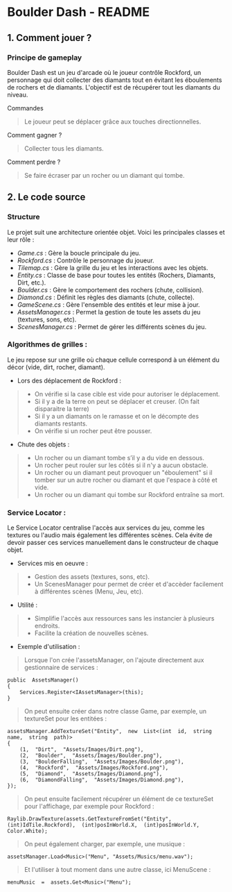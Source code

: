 # Boulder Dash - README

## 1. Comment jouer ?

### Principe de gameplay

Boulder Dash est un jeu d'arcade où le joueur contrôle Rockford, un personnage qui doit collecter des diamants tout en évitant les éboulements de rochers et de diamants. 
L'objectif est de récupérer tout les diamants du niveau.

Commandes

> Le joueur peut se déplacer grâce aux touches directionnelles.

Comment gagner ?

> Collecter tous les diamants.

Comment perdre ?

> Se faire écraser par un rocher ou un diamant qui tombe.

## 2. Le code source

### Structure

Le projet suit une architecture orientée objet. Voici les principales classes et leur rôle :

- *Game.cs* : Gère la boucle principale du jeu.
- *Rockford.cs* : Contrôle le personnage du joueur.
- *Tilemap.cs* : Gère la grille du jeu et les interactions avec les objets.
- *Entity.cs* : Classe de base pour toutes les entités (Rochers, Diamants, Dirt, etc.).
- *Boulder.cs* : Gère le comportement des rochers (chute, collision).
- *Diamond.cs* : Définit les règles des diamants (chute, collecte).
- *GameScene.cs* : Gère l'ensemble des entités et leur mise à jour.
- *AssetsManager.cs* : Permet la gestion de toute les assets du jeu (textures, sons, etc).
- *ScenesManager.cs* : Permet de gérer les différents scènes du jeu.

### Algorithmes de grilles :

Le jeu repose sur une grille où chaque cellule correspond à un élément du décor (vide, dirt, rocher, diamant).
- Lors des déplacement de Rockford : 
> - On vérifie si la case cible est vide pour autoriser le déplacement.
> - Si il y a de la terre on peut se déplacer et creuser. (On fait disparaitre la terre)
> - Si il y a un diamants on le ramasse et on le décompte des diamants restants.
> - On vérifie si un rocher peut être pousser.

- Chute des objets :
> - Un rocher ou un diamant tombe s’il y a du vide en dessous.
> - Un rocher peut rouler sur les côtés si il n'y a aucun obstacle.
> - Un rocher ou un diamant peut provoquer un "éboulement" si il tomber sur un autre rocher ou diamant et que l'espace à côté et vide.
> - Un rocher ou un diamant qui tombe sur Rockford entraîne sa mort.

### Service Locator :

Le Service Locator centralise l'accès aux services du jeu, comme les textures ou l'audio mais également les différentes scènes. Cela évite de devoir passer ces services manuellement dans le constructeur de chaque objet.

- Services mis en oeuvre :
> - Gestion des assets (textures, sons, etc).
> - Un ScenesManager pour permet de créer et d'accèder facilement à différentes scènes (Menu, Jeu, etc).

- Utilité :
> - Simplifie l'accès aux ressources sans les instancier à plusieurs endroits.
> - Facilite la création de nouvelles scènes.

- Exemple d'utilisation :

> Lorsque l'on crée l'assetsManager, on l'ajoute directement aux gestionnaire de services :

    public  AssetsManager()    
    {    
	    Services.Register<IAssetsManager>(this);    
    }

> On peut ensuite créer dans notre classe Game, par exemple, un textureSet pour les entitées :

    assetsManager.AddTextureSet("Entity",  new  List<(int  id,  string  name,  string  path)>
    {    
        (1,  "Dirt",  "Assets/Images/Dirt.png"),    
        (2,  "Boulder",  "Assets/Images/Boulder.png"),    
        (3,  "BoulderFalling",  "Assets/Images/Boulder.png"),    
        (4,  "Rockford",  "Assets/Images/Rockford.png"),    
        (5,  "Diamond",  "Assets/Images/Diamond.png"),    
        (6,  "DiamondFalling",  "Assets/Images/Diamond.png"),    
    });

> On peut ensuite facilement récupérer un élément de ce textureSet pour l'affichage, par exemple pour Rockford :

    Raylib.DrawTexture(assets.GetTextureFromSet("Entity",  (int)IdTile.Rockford),  (int)posInWorld.X,  (int)posInWorld.Y,  Color.White);

> On peut également charger, par exemple, une musique :

    assetsManager.Load<Music>("Menu", "Assets/Musics/menu.wav");
    
> Et l'utiliser à tout moment dans une autre classe, ici MenuScene :

    menuMusic  =  assets.Get<Music>("Menu");
